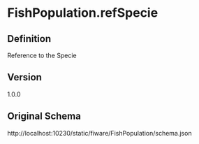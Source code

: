# FishPopulation.refSpecie

## Definition
Reference to the Specie

## Version
1.0.0

## Original Schema
http://localhost:10230/static/fiware/FishPopulation/schema.json
